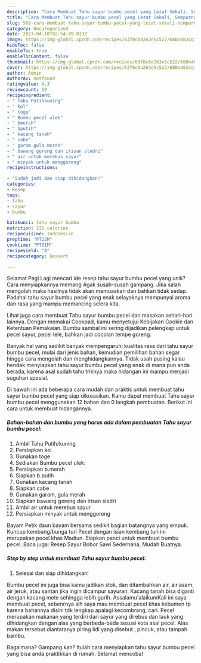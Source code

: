 ```yaml
---
description: "Cara Membuat Tahu sayur bumbu pecel yang Lezat Sekali, Sempurna"
title: "Cara Membuat Tahu sayur bumbu pecel yang Lezat Sekali, Sempurna"
slug: 568-cara-membuat-tahu-sayur-bumbu-pecel-yang-lezat-sekali-sempurna
category: Uncategorized
date: 2023-04-18T02:54:09.013Z
image: https://img-global.cpcdn.com/recipes/6378c6a263e5c522/680x482cq70/tahu-sayur-bumbu-pecel-foto-resep-utama.jpg
hideToc: false
enableToc: true
enableTocContent: false
thumbnail: https://img-global.cpcdn.com/recipes/6378c6a263e5c522/680x482cq70/tahu-sayur-bumbu-pecel-foto-resep-utama.jpg
cover: https://img-global.cpcdn.com/recipes/6378c6a263e5c522/680x482cq70/tahu-sayur-bumbu-pecel-foto-resep-utama.jpg
author: Admin
authorAv: notfound
ratingvalue: 4.3
reviewcount: 19
recipeingredient:
- " Tahu Putihkuning"
- " kol"
- " toge"
- " Bumbu pecel ulek"
- " bmerah"
- " bputih"
- " kacang tanah"
- " cabe"
- " garam gula merah"
- " bawang goreng dan irisan sledri"
- " air untuk merebus sayur"
- " minyak untuk menggoreng"
recipeinstructions:

- "Sudah jadi dan siap dihidangkan!"
categories:
- Resep
tags:
- tahu
- sayur
- bumbu

katakunci: tahu sayur bumbu 
nutrition: 235 calories
recipecuisine: Indonesian
preptime: "PT22M"
cooktime: "PT31M"
recipeyield: "4"
recipecategory: Dessert

---
```



Selamat Pagi Lagi mencari ide resep tahu sayur bumbu pecel yang unik? Cara menyiapkannya memang Agak susah-susah gampang. Jika salah mengolah maka hasilnya tidak akan memuaskan dan bahkan tidak sedap. Padahal tahu sayur bumbu pecel yang enak selayaknya mempunyai aroma dan rasa yang mampu memancing selera kita.


Lihat juga cara membuat Tahu sayur bumbu pecel dan masakan sehari-hari lainnya. Dengan memakai Cookpad, kamu menyetujui Kebijakan Cookie dan Ketentuan Pemakaian. Bumbu sambal ini sering dijadikan pelengkap untuk pecel sayur, pecel lele, bahkan jadi cocolan tempe goreng.

Banyak hal yang sedikit banyak mempengaruhi kualitas rasa dari tahu sayur bumbu pecel, mulai dari jenis bahan, kemudian pemilihan bahan segar hingga cara mengolah dan menghidangkannya. Tidak usah pusing kalau hendak menyiapkan tahu sayur bumbu pecel yang enak di mana pun anda berada, karena asal sudah tahu triknya maka hidangan ini mampu menjadi suguhan spesial.


Di bawah ini ada beberapa cara mudah dan praktis untuk membuat tahu sayur bumbu pecel yang siap dikreasikan. Kamu dapat membuat Tahu sayur bumbu pecel menggunakan 12 bahan dan 0 langkah pembuatan. Berikut ini cara untuk membuat hidangannya.

<!--inarticleads1-->

##### Bahan-bahan dan bumbu yang harus ada dalam pembuatan Tahu sayur bumbu pecel:

1. Ambil  Tahu Putih/kuning
1. Persiapkan  kol
1. Gunakan  toge
1. Sediakan  Bumbu pecel ulek:
1. Persiapkan  b.merah
1. Siapkan  b.putih
1. Gunakan  kacang tanah
1. Siapkan  cabe
1. Gunakan  garam, gula merah
1. Siapkan  bawang goreng dan irisan sledri
1. Ambil  air untuk merebus sayur
1. Persiapkan  minyak untuk menggoreng


Bayam Petik daun bayam bersama sedikit bagian batangnya yang empuk. Kuncup kembang/bunga turi Pecel dengan isian kembang turi ini merupakan pecel khas Madiun. Siapkan panci untuk membuat bumbu pecel. Baca juga: Resep Sayur Bobor Sawi Sederhana, Mudah Buatnya. 

<!--inarticleads2-->

##### Step by step untuk membuat Tahu sayur bumbu pecel:


1. Selesai dan siap dihidangkan!

Bumbu pecel ini juga bisa kamu jadikan stok, dan ditambahkan air, air asam, air jeruk, atau santan jika ingin dicampur sayuran. Kacang tanah bisa diganti dengan kacang mete sehingga lebih gurih. Assalamu&#39;alaikumKali ini saya membuat pecel, sebenrnya sih saya mau membuat pecel khas kebumen tp karena bahannya disini tdk lengkap apalagi kecombrang, cari. Pecel merupakan makanan yang terdiri dari sayur yang direbus dan lauk yang dihidangkan dengan alas yang berbeda-beda sesuai kota asal pecel. Alas makan tersebut diantaranya piring lidi yang disebut , pincuk, atau tampah bambu. 

Bagaimana? Gampang kan? Itulah cara menyiapkan tahu sayur bumbu pecel yang bisa anda praktikkan di rumah. Selamat mencoba!
